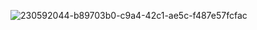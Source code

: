 ![230592044-b89703b0-c9a4-42c1-ae5c-f487e57fcfac](https://user-images.githubusercontent.com/97594420/232728251-4fe26479-fc54-4dae-8767-931f133f8940.png)

